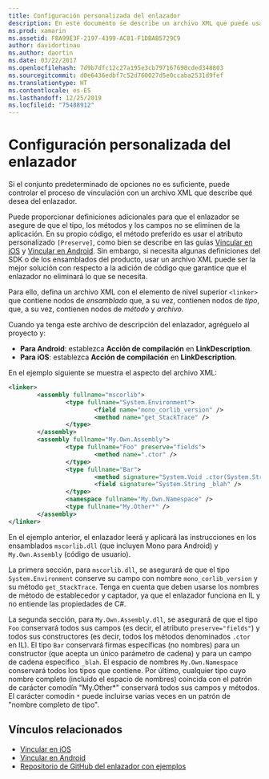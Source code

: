 ```yaml
---
title: Configuración personalizada del enlazador
description: En este documento se describe un archivo XML que puede usarse para configurar el vinculador, de modo que se garantice explícitamente que el código necesario no se elimine de la aplicación vinculada.
ms.prod: xamarin
ms.assetid: F8A99E3F-2197-4399-AC81-F1DBAB5729C9
author: davidortinau
ms.author: daortin
ms.date: 03/22/2017
ms.openlocfilehash: 7d9b7dfc12c27a195e3cb797167690cded348803
ms.sourcegitcommit: d0e6436edbf7c52d760027d5e0ccaba2531d9fef
ms.translationtype: HT
ms.contentlocale: es-ES
ms.lasthandoff: 12/25/2019
ms.locfileid: "75488912"
---
```

# <a name="custom-linker-configuration"></a>Configuración personalizada del enlazador

Si el conjunto predeterminado de opciones no es suficiente, puede controlar el proceso de vinculación con un archivo XML que describe qué desea del enlazador.

Puede proporcionar definiciones adicionales para que el enlazador se asegure de que el tipo, los métodos y los campos no se eliminen de la aplicación. En su propio código, el método preferido es usar el atributo personalizado `[Preserve]`, como bien se describe en las guías [Vincular en iOS](~/ios/deploy-test/linker.md) y [Vincular en Android](~/android/deploy-test/linker.md).
Sin embargo, si necesita algunas definiciones del SDK o de los ensamblados del producto, usar un archivo XML puede ser la mejor solución con respecto a la adición de código que garantice que el enlazador no eliminará lo que se necesita.

Para ello, defina un archivo XML con el elemento de nivel superior `<linker>` que contiene nodos de *ensamblado* que, a su vez, contienen nodos de *tipo*, que, a su vez, contienen nodos de *método* y *archivo*.

Cuando ya tenga este archivo de descripción del enlazador, agréguelo al proyecto y:

- **Para Android**: establezca **Acción de compilación** en **LinkDescription**.
- **Para iOS**: establezca **Acción de compilación** en **LinkDescription**.

En el ejemplo siguiente se muestra el aspecto del archivo XML:

```xml
<linker>
        <assembly fullname="mscorlib">
                <type fullname="System.Environment">
                        <field name="mono_corlib_version" />
                        <method name="get_StackTrace" />
                </type>
        </assembly>
        <assembly fullname="My.Own.Assembly">
                <type fullname="Foo" preserve="fields">
                        <method name=".ctor" />
                </type>
                <type fullname="Bar">
                        <method signature="System.Void .ctor(System.String)" />
                        <field signature="System.String _blah" />
                </type>
                <namespace fullname="My.Own.Namespace" />
                <type fullname="My.Other*" />
        </assembly>
</linker>
```

En el ejemplo anterior, el enlazador leerá y aplicará las instrucciones en los ensamblados `mscorlib.dll` (que incluyen Mono para Android) y `My.Own.Assembly` (código de usuario).

La primera sección, para `mscorlib.dll`, se asegurará de que el tipo `System.Environment` conserve su campo con nombre `mono_corlib_version` y su método `get_StackTrace`.
Tenga en cuenta que deben usarse los nombres de método de establecedor y captador, ya que el enlazador funciona en IL y no entiende las propiedades de C#.

La segunda sección, para `My.Own.Assembly.dll`, se asegurará de que el tipo `Foo` conservará todos sus campos (es decir, el atributo `preserve="fields"`) y todos sus constructores (es decir, todos los métodos denominados `.ctor` en IL). El tipo `Bar` conservará firmas específicas (no nombres) para un constructor (que acepta un único parámetro de cadena) y para un campo de cadena específico `_blah`.
El espacio de nombres `My.Own.Namespace` conservará todos los tipos que contiene.
Por último, cualquier tipo cuyo nombre completo (incluido el espacio de nombres) coincida con el patrón de carácter comodín "My.Other\*" conservará todos sus campos y métodos. El carácter comodín `*` puede incluirse varias veces en un patrón de "nombre completo de tipo".

## <a name="related-links"></a>Vínculos relacionados

- [Vincular en iOS](~/ios/deploy-test/linker.md)
- [Vincular en Android](~/android/deploy-test/linker.md)
- [Repositorio de GitHub del enlazador con ejemplos](https://github.com/mono/linker)
